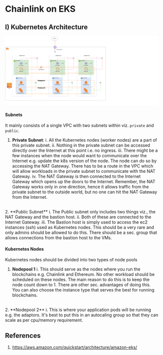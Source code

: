 # Chainlink on EKS

## I) Kubernetes Architecture

![AKS Architecture](static/chainlink-eks.png)

#### Subnets
It mainly consists of a single VPC with two subnets within viz. `private` and `public`.
1. **Private Subnet**:
i. All the Kubernetes nodes (worker nodes) are a part of this private subnet.
ii. Nothing in the private subnet can be accessed directly over the Internet at this point i.e. no ingress.
iii. There might be a few instances when the node would want to communicate over the Internet e.g. update the k8s version of the node. The node can do so by accessing the NAT Gateway. There has to be a route in the VPC which will allow workloads in the private subnet to communicate with the NAT Gateway.
iv. The NAT Gateway is then connected to the Internet Gateway which opens up the doors to the Internet. Remember, the NAT Gateway works only in one direction, hence it allows traffic from the private subnet to the outside world, but no one can hit the NAT Gateway from the Internet.
</br>
2. **Public Subnet**
i. The Public subnet only includes two things viz., the NAT Gateway and the bastion host.
ii. Both of these are connected to the Internet Gateway.
iii. The Bastion host is simply used to access the ec2 instances (ssh) used as Kubernetes nodes. This should be a very rare and only admins should be allowed to do this. There should be a sec. group that allows connections from the bastion host to the VMs.

#### Kubernetes Nodes

Kubernetes nodes should be divided into two types of node pools
1. **Nodepool 1**
i. This should serve as the nodes where you run the blockchains e.g. Chainlink and Ethereum. No other workload should be scheduled on these nodes. The main reason to do this is to keep the node count down to 1. There are other sec. advantages of doing this. You can also choose the instance type that serves the best for running blockchains.
</br>
2. **Nodepool 2**
i. This is where your application pods will be running e.g. the adaptors. It's best to put this in an autocaling group so that they can scale as per cpu/memory requirement.


## References

1. https://aws.amazon.com/quickstart/architecture/amazon-eks/